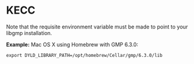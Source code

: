 # KECC

Note that the requisite environment variable must be made to point to your libgmp installation.

**Example:** Mac OS X using Homebrew with GMP 6.3.0:
```shell
export DYLD_LIBRARY_PATH=/opt/homebrew/Cellar/gmp/6.3.0/lib
```
